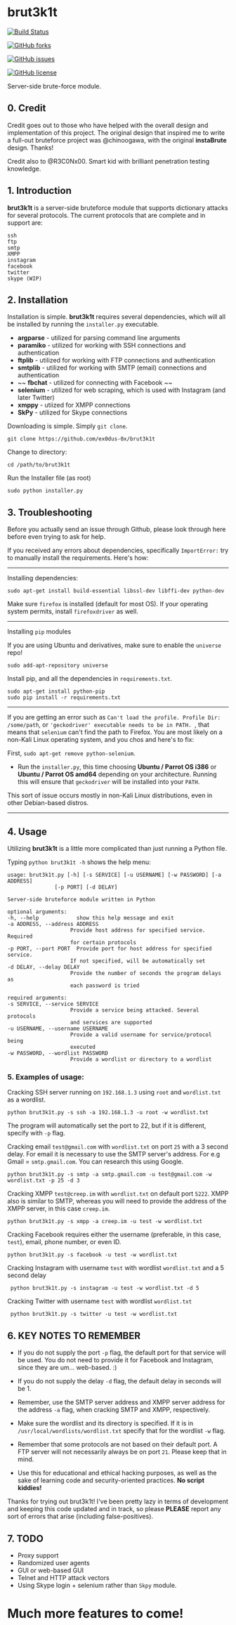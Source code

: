 # brut3k1t  

[![Build Status](https://travis-ci.org/ex0dus-0x/brut3k1t.svg?branch=master)](https://travis-ci.org/ex0dus-0x/brut3k1t)

[![GitHub forks](https://img.shields.io/github/forks/ex0dus-0x/brut3k1t.svg)](https://github.com/ex0dus-0x/brut3k1t/network)

[![GitHub issues](https://img.shields.io/github/issues/ex0dus-0x/brut3k1t.svg)](https://github.com/ex0dus-0x/brut3k1t/issues)

[![GitHub license](https://img.shields.io/badge/license-AGPL-blue.svg)](https://raw.githubusercontent.com/ex0dus-0x/brut3k1t/master/LICENSE)

Server-side brute-force module.



## 0. Credit

Credit goes out to those who have helped with the overall design and implementation of this project.
The original design that inspired me to write a full-out bruteforce project was @chinoogawa, with the
original __instaBrute__ design. Thanks!

Credit also to @R3C0Nx00. Smart kid with brilliant penetration testing knowledge.

## 1. Introduction

__brut3k1t__ is a server-side bruteforce module that supports dictionary attacks for several protocols.
The current protocols that are complete and in support are:

    ssh
    ftp
    smtp
    XMPP
    instagram
    facebook
    twitter
    skype (WIP)



## 2. Installation

Installation is simple. __brut3k1t__ requires several dependencies, which will all be installed by running the `installer.py` executable.

* __argparse__ - utilized for parsing command line arguments
* __paramiko__ - utilized for working with SSH connections and authentication
* __ftplib__ - utilized for working with FTP connections and authentication
* __smtplib__ - utilized for working with SMTP (email) connections and authentication
* ~~ __fbchat__ - utilized for connecting with Facebook ~~
* __selenium__ - utilized for web scraping, which is used with Instagram (and later Twitter)
* __xmppy__ - utiized for XMPP connections
* __SkPy__ - utilized for Skype connections


Downloading is simple. Simply `git clone`.

    git clone https://github.com/ex0dus-0x/brut3k1t

Change to directory:

    cd /path/to/brut3k1t

Run the Installer file (as root)

    sudo python installer.py

## 3. Troubleshooting

Before you actually send an issue through Github, please look through here before even trying to ask for help.

If you received any errors about dependencies, specifically `ImportError:` try to manually install the requirements. Here's how:

---

Installing dependencies:

    sudo apt-get install build-essential libssl-dev libffi-dev python-dev

Make sure `firefox` is installed (default for most OS). If your operating system permits, install `firefoxdriver` as well.

---

Installing `pip` modules

If you are using Ubuntu and derivatives, make sure to enable the `universe` repo!

    sudo add-apt-repository universe

Install pip, and all the dependencies in `requirements.txt`.

    sudo apt-get install python-pip
    sudo pip install -r requirements.txt

---

If you are getting an error such as `Can't load the profile. Profile Dir: /some/path`, or `'geckodriver' executable needs to be in PATH. `, that means that `selenium` can't find the path to Firefox. You are most likely on a non-Kali Linux operating system, and you chos and here's to fix:

First, `sudo apt-get remove python-selenium`.

* Run the `installer.py`, this time choosing __Ubuntu / Parrot OS i386__ or __Ubuntu / Parrot OS amd64__ depending on your architecture. Running this will ensure that `geckodriver` will be installed into your `PATH`.

This sort of issue occurs mostly in non-Kali Linux distributions, even in other Debian-based distros.

---

## 4. Usage

Utilizing __brut3k1t__ is a little more complicated than just running a Python file.

Typing `python brut3k1t -h` shows the help menu:

    usage: brut3k1t.py [-h] [-s SERVICE] [-u USERNAME] [-w PASSWORD] [-a ADDRESS]
                   [-p PORT] [-d DELAY]

    Server-side bruteforce module written in Python

    optional arguments:
    -h, --help            show this help message and exit
    -a ADDRESS, --address ADDRESS
                        Provide host address for specified service. Required
                        for certain protocols
    -p PORT, --port PORT  Provide port for host address for specified service.
                        If not specified, will be automatically set
    -d DELAY, --delay DELAY
                        Provide the number of seconds the program delays as
                        each password is tried

    required arguments:
    -s SERVICE, --service SERVICE
                        Provide a service being attacked. Several protocols
                        and services are supported
    -u USERNAME, --username USERNAME
                        Provide a valid username for service/protocol being
                        executed
    -w PASSWORD, --wordlist PASSWORD
                        Provide a wordlist or directory to a wordlist

### 5. Examples of usage:

Cracking SSH server running on `192.168.1.3` using `root` and `wordlist.txt` as a wordlist.

    python brut3k1t.py -s ssh -a 192.168.1.3 -u root -w wordlist.txt

The program will automatically set the port to 22, but if it is different, specify with `-p` flag.

Cracking email `test@gmail.com` with `wordlist.txt` on port `25` with a 3 second delay. For email it is necessary to use the SMTP server's address. For e.g Gmail = `smtp.gmail.com`. You can research this using Google.

    python brut3k1t.py -s smtp -a smtp.gmail.com -u test@gmail.com -w wordlist.txt -p 25 -d 3

Cracking XMPP `test@creep.im` with `wordlist.txt` on default port `5222`. XMPP also is similar to SMTP, whereas you will need to provide the address of the XMPP server, in this case `creep.im`.

    python brut3k1t.py -s xmpp -a creep.im -u test -w wordlist.txt

Cracking Facebook requires either the username (preferable, in this case, `test`), email, phone number, or even ID.

    python brut3k1t.py -s facebook -u test -w wordlist.txt

Cracking Instagram with username `test` with wordlist `wordlist.txt` and a 5 second delay

     python brut3k1t.py -s instagram -u test -w wordlist.txt -d 5

 Cracking Twitter with username `test` with wordlist `wordlist.txt`

     python brut3k1t.py -s twitter -u test -w wordlist.txt


## 6. KEY NOTES TO REMEMBER

 * If you do not supply the port `-p` flag, the default port for that service will be used. You do not need to provide it for Facebook and Instagram, since they are um... web-based. :)

 * If you do not supply the delay `-d` flag, the default delay in seconds will be 1.

 * Remember, use the SMTP server address and XMPP server address for the address `-a` flag, when cracking SMTP and XMPP, respectively.

 * Make sure the wordlist and its directory is specified. If it is in `/usr/local/wordlists/wordlist.txt` specify that for the wordlist `-w` flag.

 * Remember that some protocols are not based on their default port. A FTP server will not necessarily always be on port `21`. Please keep that in mind.

 * Use this for educational and ethical hacking purposes, as well as the sake of learning code and security-oriented practices. __No script kiddies!__

Thanks for trying out brut3k1t! I've been pretty lazy in terms of development and keeping this code updated and in track, so please __PLEASE__ report any sort of errors that arise (including false-positives).

## 7. TODO

* Proxy support
* Randomized user agents
* GUI or web-based GUI
* Telnet and HTTP attack vectors
* Using Skype login + selenium rather than `Skpy` module.


# Much more features to come!
